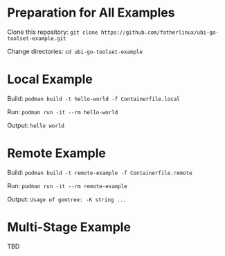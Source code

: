# Preparation for All Examples

Clone this repository:
`git clone https://github.com/fatherlinux/ubi-go-toolset-example.git`

Change directories:
`cd ubi-go-toolset-example`

# Local Example

Build:
`podman build -t hello-world -f Containerfile.local`

Run:
`podman run -it --rm hello-world`

Output:
`hello world`

# Remote Example

Build:
`podman build -t remote-example -f Containerfile.remote`

Run:
`podman run -it --rm remote-example`

Output:
`Usage of gomtree:
  -K string
...`


# Multi-Stage Example
TBD
